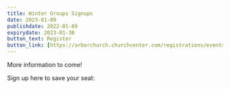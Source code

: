 ```yaml
---
title: Winter Groups Signups
date: 2023-01-09
publishdate: 2022-01-09
expirydate: 2023-01-30
button_text: Register
button_link: [https://arborchurch.churchcenter.com/registrations/events/1578482](https://arborchurch.churchcenter.com/groups/2022-23?enrollment=open_signup%2Crequest_to_join&filter=enrollment)
---
```


More information to come!

Sign up here to save your seat:
